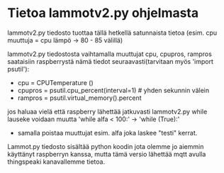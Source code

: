 # Tietoa lammotv2.py ohjelmasta

lammotv2.py tiedosto tuottaa tällä hetkellä satunnaista tietoa (esim. cpu muuttuja = cpu lämpö -> 80 - 85 välillä)

lammotv2.py tiedostosta vaihtamalla muuttujat cpu, cpupros, rampros saataisiin raspberrystä nämä tiedot seuraavasti(tarvitaan myös 'import psutil'):

- cpu = CPUTemperature ()
- cpupros = psutil.cpu_percent(interval=1) # yhden sekunnin välein
- rampros = psutil.virtual_memory().percent

jos haluaa vielä että raspberry lähettää jatkuvasti lammotv2.py while lauseke voidaan muutta 'while alfa < 100:' -> 'while (True):'
+ samalla poistaa muuttujat esim. alfa joka laskee "testi" kerrat.

Lammot.py tiedosto sisältää python koodin jota olemme jo aiemmin käyttänyt raspberryn kanssa, mutta tämä versio lähettää mqtt  avulla thingspeaki kanavallemme tietoa.
